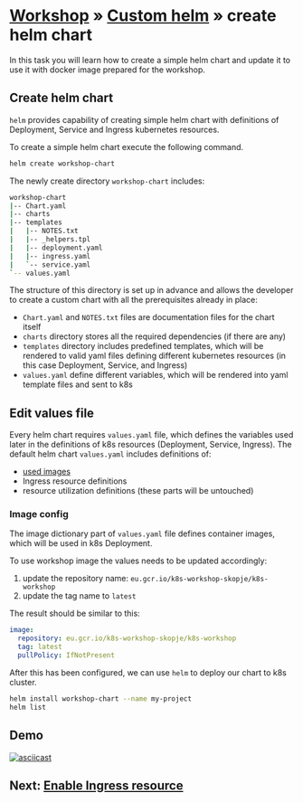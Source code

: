# [Workshop](../README.md) &raquo; [Custom helm](./README.md) &raquo; create helm chart

In this task you will learn how to create a simple helm chart and update it to
use it with docker image prepared for the workshop.

## Create helm chart

`helm` provides capability of creating simple helm chart with definitions
of Deployment, Service and Ingress kubernetes resources.

To create a simple helm chart execute the following command.

```bash
helm create workshop-chart
```

The newly create directory `workshop-chart` includes:

```bash
workshop-chart
|-- Chart.yaml
|-- charts
|-- templates
|   |-- NOTES.txt
|   |-- _helpers.tpl
|   |-- deployment.yaml
|   |-- ingress.yaml
|   `-- service.yaml
`-- values.yaml
```

The structure of this directory is set up in advance and allows the developer to
create a custom chart with all the prerequisites already in place:

- `Chart.yaml` and `NOTES.txt` files are documentation files for the chart
  itself
- `charts` directory stores all the required dependencies (if there are any)
- `templates` directory includes predefined templates, which will be rendered to
  valid yaml files defining different kubernetes resources (in this case
  Deployment, Service, and Ingress)
- `values.yaml` define different variables, which will be rendered into yaml
  template files and sent to k8s

## Edit values file

Every helm chart requires `values.yaml` file, which defines the variables used
later in the definitions of k8s resources (Deployment, Service, Ingress). The
default helm chart `values.yaml` includes definitions of:

- [used images](#image-config)
- Ingress resource definitions
- resource utilization definitions (these parts will be untouched)

### Image config

The image dictionary part of `values.yaml` file defines container images, which
will be used in k8s Deployment.

To use workshop image the values needs to be updated accordingly:

1. update the repository name: `eu.gcr.io/k8s-workshop-skopje/k8s-workshop`
2. update the tag name to `latest`

The result should be similar to this:

```yaml
image:
  repository: eu.gcr.io/k8s-workshop-skopje/k8s-workshop
  tag: latest
  pullPolicy: IfNotPresent
```

After this has been configured, we can use `helm` to deploy our chart to k8s
cluster.

```bash
helm install workshop-chart --name my-project
helm list
```

## Demo

[![asciicast](https://asciinema.org/a/0WVHLySWODgjdOIuqnZFoLH57.svg)](https://asciinema.org/a/0WVHLySWODgjdOIuqnZFoLH57)

## Next: [Enable Ingress resource](./02_enable_ingress.md)
